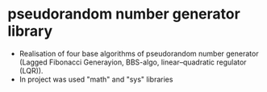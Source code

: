 # pseudorandom number generator library
- Realisation of four base algorithms of pseudorandom number generator (Lagged Fibonacci Generayion, BBS-algo, linear–quadratic regulator (LQR)). 
- In project was used "math" and "sys" libraries
